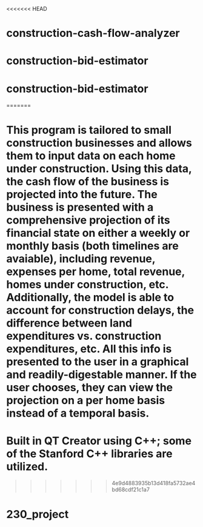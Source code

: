 <<<<<<< HEAD
# construction-cash-flow-analyzer
# construction-bid-estimator
# construction-bid-estimator
=======
# This program is tailored to small construction businesses and allows them to input data on each home under construction. Using this data, the cash flow of the business is projected into the future. The business is presented with a comprehensive projection of its financial state on either a weekly or monthly basis (both timelines are avaiable), including revenue, expenses per home, total revenue, homes under construction, etc. Additionally, the model is able to account for construction delays, the difference between land expenditures vs. construction expenditures, etc. All this info is presented to the user in a graphical and readily-digestable manner. If the user chooses, they can view the projection on a per home basis instead of a temporal basis.

# Built in QT Creator using C++; some of the Stanford C++ libraries are utilized.
>>>>>>> 4e9d4883935b13d418fa5732ae4bd68cdf21c1a7
# 230_project

